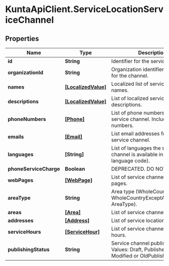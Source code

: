 # KuntaApiClient.ServiceLocationServiceChannel

## Properties
Name | Type | Description | Notes
------------ | ------------- | ------------- | -------------
**id** | **String** | Identifier for the service channel. | [optional] 
**organizationId** | **String** | Organization identifier responsible for the channel. | [optional] 
**names** | [**[LocalizedValue]**](LocalizedValue.md) | Localized list of service channel names. | [optional] 
**descriptions** | [**[LocalizedValue]**](LocalizedValue.md) | List of localized service channel descriptions. | [optional] 
**phoneNumbers** | [**[Phone]**](Phone.md) | List of phone numbers for the service channel. Includes also fax numbers. | [optional] 
**emails** | [**[Email]**](Email.md) | List email addresses for the service channel. | [optional] 
**languages** | **[String]** | List of languages the service channel is available in (two letter language code). | [optional] 
**phoneServiceCharge** | **Boolean** | DEPRECATED. DO NOT USE! | [optional] 
**webPages** | [**[WebPage]**](WebPage.md) | List of service channel web pages. | [optional] 
**areaType** | **String** | Area type (WholeCountry, WholeCountryExceptAlandIslands, AreaType). | [optional] 
**areas** | [**[Area]**](Area.md) | List of service channel areas. | [optional] 
**addresses** | [**[Address]**](Address.md) | List of service location addresses. | [optional] 
**serviceHours** | [**[ServiceHour]**](ServiceHour.md) | List of service channel service hours. | [optional] 
**publishingStatus** | **String** | Service channel publishing status. Values: Draft, Published, Deleted, Modified or OldPublished. | [optional] 


